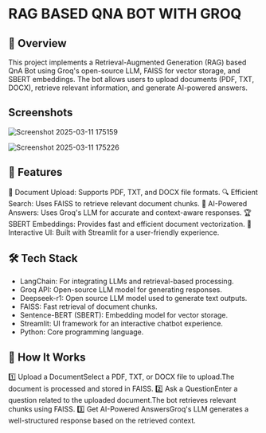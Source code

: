 # RAG BASED QNA BOT WITH GROQ

## 🚀 Overview
This project implements a Retrieval-Augmented Generation (RAG) based QnA Bot using Groq's open-source LLM, FAISS for vector storage, and SBERT embeddings. The bot allows users to upload documents (PDF, TXT, DOCX), retrieve relevant information, and generate AI-powered answers.

## Screenshots

![Screenshot 2025-03-11 175159](https://github.com/user-attachments/assets/dc72d729-0b2d-4785-a628-9a89721460ca)

![Screenshot 2025-03-11 175226](https://github.com/user-attachments/assets/920fa5b9-b9fb-4fa5-8e4a-332dc7d29d25)

## 🔹 Features
📂 Document Upload: Supports PDF, TXT, and DOCX file formats.
🔍 Efficient Search: Uses FAISS to retrieve relevant document chunks.
🧠 AI-Powered Answers: Uses Groq's LLM for accurate and context-aware responses.
🏆 SBERT Embeddings: Provides fast and efficient document vectorization.
🎨 Interactive UI: Built with Streamlit for a user-friendly experience.

## 🛠 Tech Stack
- LangChain: For integrating LLMs and retrieval-based processing.
- Groq API: Open-source LLM model for generating responses.
- Deepseek-r1: Open source LLM model used to generate text outputs.
- FAISS: Fast retrieval of document chunks.
- Sentence-BERT (SBERT): Embedding model for vector storage.
- Streamlit: UI framework for an interactive chatbot experience.
- Python: Core programming language.

  

## 🎯 How It Works
1️⃣ Upload a DocumentSelect a PDF, TXT, or DOCX file to upload.The document is processed and stored in FAISS.
2️⃣ Ask a QuestionEnter a question related to the uploaded document.The bot retrieves relevant chunks using FAISS.
3️⃣ Get AI-Powered AnswersGroq's LLM generates a well-structured response based on the retrieved context.

